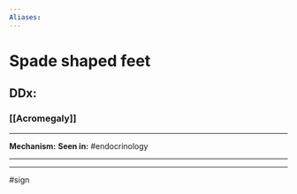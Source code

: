 ```yaml
---
Aliases:
---
```

# Spade shaped feet
## DDx:
### [[Acromegaly]]

---
**Mechanism:**
**Seen in:** #endocrinology 

---


---
#sign 
